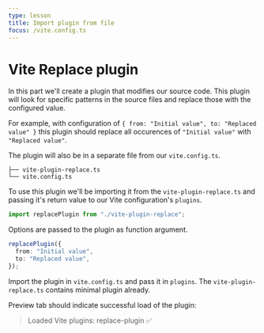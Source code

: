 ```yaml
---
type: lesson
title: Import plugin from file
focus: /vite.config.ts
---
```


# Vite Replace plugin

In this part we'll create a plugin that modifies our source code. This plugin will look for specific patterns in the source files and replace those with the configured value.

For example, with configuration of `{ from: "Initial value", to: "Replaced value" }` this plugin should replace all occurences of `"Initial value"` with `"Replaced value"`.

The plugin will also be in a separate file from our `vite.config.ts`.

```
├── vite-plugin-replace.ts
└── vite.config.ts
```

To use this plugin we'll be importing it from the `vite-plugin-replace.ts` and passing it's return value to our Vite configuration's `plugins`.

```ts
import replacePlugin from "./vite-plugin-replace";
```

Options are passed to the plugin as function argument.

```ts
replacePlugin({
  from: "Initial value",
  to: "Replaced value",
});
```

Import the plugin in `vite.config.ts` and pass it in `plugins`. The `vite-plugin-replace.ts` contains minimal plugin already.

Preview tab should indicate successful load of the plugin:

> Loaded Vite plugins: replace-plugin ✅
